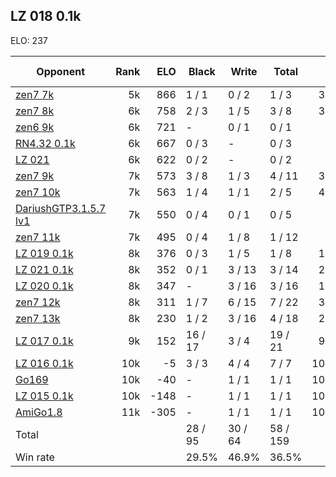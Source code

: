 ## LZ 018 0.1k ##

ELO: 237

Opponent | Rank | ELO | Black | Write | Total | Win rate
---------|-----:|----:|-------|-------|-------|-------:
[zen7 7k](zen7%207k.md) | 5k | 866 | 1 / 1 | 0 / 2 | 1 / 3 | 33.3%
[zen7 8k](zen7%208k.md) | 6k | 758 | 2 / 3 | 1 / 5 | 3 / 8 | 37.5%
[zen6 9k](zen6%209k.md) | 6k | 721 | - | 0 / 1 | 0 / 1 | 0.0%
[RN4.32 0.1k](RN4.32%200.1k.md) | 6k | 667 | 0 / 3 | - | 0 / 3 | 0.0%
[LZ 021](LZ%20021.md) | 6k | 622 | 0 / 2 | - | 0 / 2 | 0.0%
[zen7 9k](zen7%209k.md) | 7k | 573 | 3 / 8 | 1 / 3 | 4 / 11 | 36.4%
[zen7 10k](zen7%2010k.md) | 7k | 563 | 1 / 4 | 1 / 1 | 2 / 5 | 40.0%
[DariushGTP3.1.5.7 lv1](DariushGTP3.1.5.7%20lv1.md) | 7k | 550 | 0 / 4 | 0 / 1 | 0 / 5 | 0.0%
[zen7 11k](zen7%2011k.md) | 7k | 495 | 0 / 4 | 1 / 8 | 1 / 12 | 8.3%
[LZ 019 0.1k](LZ%20019%200.1k.md) | 8k | 376 | 0 / 3 | 1 / 5 | 1 / 8 | 12.5%
[LZ 021 0.1k](LZ%20021%200.1k.md) | 8k | 352 | 0 / 1 | 3 / 13 | 3 / 14 | 21.4%
[LZ 020 0.1k](LZ%20020%200.1k.md) | 8k | 347 | - | 3 / 16 | 3 / 16 | 18.8%
[zen7 12k](zen7%2012k.md) | 8k | 311 | 1 / 7 | 6 / 15 | 7 / 22 | 31.8%
[zen7 13k](zen7%2013k.md) | 8k | 230 | 1 / 2 | 3 / 16 | 4 / 18 | 22.2%
[LZ 017 0.1k](LZ%20017%200.1k.md) | 9k | 152 | 16 / 17 | 3 / 4 | 19 / 21 | 90.5%
[LZ 016 0.1k](LZ%20016%200.1k.md) | 10k | -5 | 3 / 3 | 4 / 4 | 7 / 7 | 100.0%
[Go169](Go169.md) | 10k | -40 | - | 1 / 1 | 1 / 1 | 100.0%
[LZ 015 0.1k](LZ%20015%200.1k.md) | 10k | -148 | - | 1 / 1 | 1 / 1 | 100.0%
[AmiGo1.8](AmiGo1.8.md) | 11k | -305 | - | 1 / 1 | 1 / 1 | 100.0%
Total | | | 28 / 95 | 30 / 64 | 58 / 159 | 
Win rate| | | 29.5% | 46.9% | 36.5% | 
